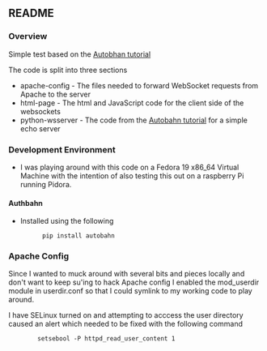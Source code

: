 ## README

### Overview

Simple test based on the [Autobhan tutorial](http://autobahn.ws/python/tutorials/echo/)

The code is split into three sections

* apache-config - The files needed to forward WebSocket requests from Apache to the server 
* html-page - The html and JavaScript code for the client side of the websockets
* python-wsserver - The code from the [Autobahn tutorial](http://autobahn.ws/python/tutorials/echo/) for a simple echo server

### Development Environment

* I was playing around with this code on a Fedora 19 x86_64 Virtual Machine with the intention of also testing this out on a raspberry Pi running Pidora.

#### Authbahn

* Installed using the following

			pip install autobahn

### Apache Config

Since I wanted to muck around with several bits and pieces locally and don't want to keep su'ing to hack Apache config I enabled the mod_userdir module in userdir.conf so that I could symlink to my working code to play around.

I have SELinux turned on and attempting to acccess the user directory caused an alert which needed to be fixed with the following command

			setsebool -P httpd_read_user_content 1


